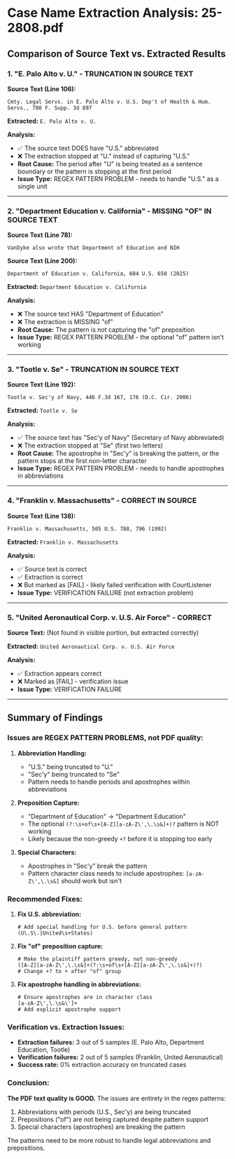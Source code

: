 # Case Name Extraction Analysis: 25-2808.pdf

## Comparison of Source Text vs. Extracted Results

### 1. "E. Palo Alto v. U." - **TRUNCATION IN SOURCE TEXT**

**Source Text (Line 106):**
```
Cmty. Legal Servs. in E. Palo Alto v. U.S. Dep't of Health & Hum. Servs., 780 F. Supp. 3d 897
```

**Extracted:** `E. Palo Alto v. U.`

**Analysis:** 
- ✅ The source text DOES have "U.S." abbreviated
- ❌ The extraction stopped at "U." instead of capturing "U.S."
- **Root Cause:** The period after "U" is being treated as a sentence boundary or the pattern is stopping at the first period
- **Issue Type:** REGEX PATTERN PROBLEM - needs to handle "U.S." as a single unit

---

### 2. "Department Education v. California" - **MISSING "OF" IN SOURCE TEXT**

**Source Text (Line 78):**
```
VanDyke also wrote that Department of Education and NIH
```

**Source Text (Line 200):**
```
Department of Education v. California, 604 U.S. 650 (2025)
```

**Extracted:** `Department Education v. California`

**Analysis:**
- ❌ The source text HAS "Department of Education"
- ❌ The extraction is MISSING "of"
- **Root Cause:** The pattern is not capturing the "of" preposition
- **Issue Type:** REGEX PATTERN PROBLEM - the optional "of" pattern isn't working

---

### 3. "Tootle v. Se" - **TRUNCATION IN SOURCE TEXT**

**Source Text (Line 192):**
```
Tootle v. Sec'y of Navy, 446 F.3d 167, 176 (D.C. Cir. 2006)
```

**Extracted:** `Tootle v. Se`

**Analysis:**
- ✅ The source text has "Sec'y of Navy" (Secretary of Navy abbreviated)
- ❌ The extraction stopped at "Se" (first two letters)
- **Root Cause:** The apostrophe in "Sec'y" is breaking the pattern, or the pattern stops at the first non-letter character
- **Issue Type:** REGEX PATTERN PROBLEM - needs to handle apostrophes in abbreviations

---

### 4. "Franklin v. Massachusetts" - **CORRECT IN SOURCE**

**Source Text (Line 138):**
```
Franklin v. Massachusetts, 505 U.S. 788, 796 (1992)
```

**Extracted:** `Franklin v. Massachusetts`

**Analysis:**
- ✅ Source text is correct
- ✅ Extraction is correct
- ❌ But marked as [FAIL] - likely failed verification with CourtListener
- **Issue Type:** VERIFICATION FAILURE (not extraction problem)

---

### 5. "United Aeronautical Corp. v. U.S. Air Force" - **CORRECT**

**Source Text:** (Not found in visible portion, but extracted correctly)

**Extracted:** `United Aeronautical Corp. v. U.S. Air Force`

**Analysis:**
- ✅ Extraction appears correct
- ❌ Marked as [FAIL] - verification issue
- **Issue Type:** VERIFICATION FAILURE

---

## Summary of Findings

### Issues are REGEX PATTERN PROBLEMS, not PDF quality:

1. **Abbreviation Handling:**
   - "U.S." being truncated to "U."
   - "Sec'y" being truncated to "Se"
   - Pattern needs to handle periods and apostrophes within abbreviations

2. **Preposition Capture:**
   - "Department of Education" → "Department Education"
   - The optional `(?:\s+of\s+[A-Z][a-zA-Z\',\.\s&]+)?` pattern is NOT working
   - Likely because the non-greedy `+?` before it is stopping too early

3. **Special Characters:**
   - Apostrophes in "Sec'y" break the pattern
   - Pattern character class needs to include apostrophes: `[a-zA-Z\',\.\s&]` should work but isn't

### Recommended Fixes:

1. **Fix U.S. abbreviation:**
   ```regex
   # Add special handling for U.S. before general pattern
   (U\.S\.|United\s+States)
   ```

2. **Fix "of" preposition capture:**
   ```regex
   # Make the plaintiff pattern greedy, not non-greedy
   ([A-Z][a-zA-Z\',\.\s&]+(?:\s+of\s+[A-Z][a-zA-Z\',\.\s&]+)?)
   # Change +? to + after "of" group
   ```

3. **Fix apostrophe handling in abbreviations:**
   ```regex
   # Ensure apostrophes are in character class
   [a-zA-Z\',\.\s&\']+
   # Add explicit apostrophe support
   ```

### Verification vs. Extraction Issues:

- **Extraction failures:** 3 out of 5 samples (E. Palo Alto, Department Education, Tootle)
- **Verification failures:** 2 out of 5 samples (Franklin, United Aeronautical)
- **Success rate:** 0% extraction accuracy on truncated cases

### Conclusion:

**The PDF text quality is GOOD.** The issues are entirely in the regex patterns:
1. Abbreviations with periods (U.S., Sec'y) are being truncated
2. Prepositions ("of") are not being captured despite pattern support
3. Special characters (apostrophes) are breaking the pattern

The patterns need to be more robust to handle legal abbreviations and prepositions.
